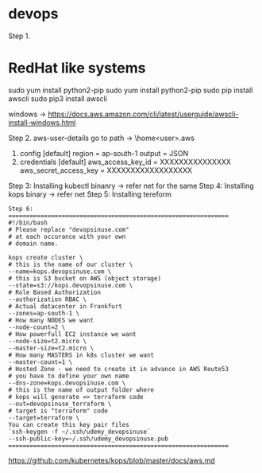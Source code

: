 # devops
Step 1.
# RedHat like systems
sudo yum install python2-pip
sudo yum install python2-pip
sudo pip install awscli
sudo pip3 install awscli

windows -> https://docs.aws.amazon.com/cli/latest/userguide/awscli-install-windows.html

Step 2.
aws-user-details
go to path -> \home\<user>\.aws
1. config 
   [default]
   region = ap-south-1
   output = JSON
2. credentials
   [default]
    aws_access_key_id = XXXXXXXXXXXXXXX
    aws_secret_access_key = XXXXXXXXXXXXXXXXXX
    
Step 3: Installing kubectl binanry -> refer net for the same
Step 4: Installing kops binary -> refer net
Step 5: Installing tereform
```
Step 6:
==============================================================
#!/bin/bash
# Please replace "devopsinuse.com"
# at each occurance with your own
# domain name.

kops create cluster \
# this is the name of our cluster \
--name=kops.devopsinuse.com \
# this is S3 bucket on AWS (object storage)
--state=s3://kops.devopsinuse.com \
# Role Based Authorization
--authorization RBAC \
# Actual datacenter in Frankfurt
--zones=ap-south-1 \
# How many NODES we want
--node-count=2 \
# How powerfull EC2 instance we want
--node-size=t2.micro \
--master-size=t2.micro \
# How many MASTERS in k8s cluster we want
--master-count=1 \
# Hosted Zone - we need to create it in advance in AWS Route53
# you have to define your own name
--dns-zone=kops.devopsinuse.com \
# this is the name of output folder where
# kops will generate => terraform code
--out=devopsinuse_terraform \
# target is "terraform" code
--target=terraform \
You can create this key pair files
`ssh-keygen -f ~/.ssh/udemy_devopsinuse`
--ssh-public-key=~/.ssh/udemy_devopsinuse.pub
==============================================================
```

https://github.com/kubernetes/kops/blob/master/docs/aws.md 
 
  
